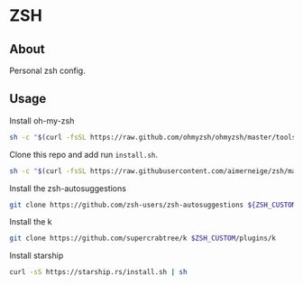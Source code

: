# ZSH

## About

Personal zsh config.

## Usage

Install oh-my-zsh

```bash
sh -c "$(curl -fsSL https://raw.github.com/ohmyzsh/ohmyzsh/master/tools/install.sh)"
```

Clone this repo and add run `install.sh`.

```bash
sh -c "$(curl -fsSL https://raw.githubusercontent.com/aimerneige/zsh/master/install.sh)"
```

Install the zsh-autosuggestions

```bash
git clone https://github.com/zsh-users/zsh-autosuggestions ${ZSH_CUSTOM:-~/.oh-my-zsh/custom}/plugins/zsh-autosuggestions
```

Install the k

```bash
git clone https://github.com/supercrabtree/k $ZSH_CUSTOM/plugins/k
```

Install starship

```bash
curl -sS https://starship.rs/install.sh | sh
```
